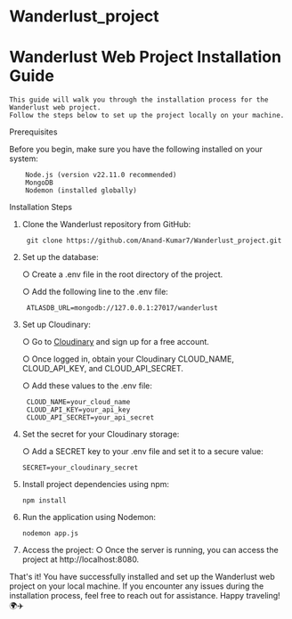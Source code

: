 ﻿# Wanderlust_project
# Wanderlust Web Project Installation Guide

    This guide will walk you through the installation process for the Wanderlust web project. 
    Follow the steps below to set up the project locally on your machine.

Prerequisites

  Before you begin, make sure you have the following installed on your system:

        Node.js (version v22.11.0 recommended)
        MongoDB
        Nodemon (installed globally)
Installation Steps
  1. Clone the Wanderlust repository from GitHub:
  
          git clone https://github.com/Anand-Kumar7/Wanderlust_project.git
  
  2. Set up the database:
  
      ○ Create a .env file in the root directory of the project.
  
      ○ Add the following line to the .env file:
      
          ATLASDB_URL=mongodb://127.0.0.1:27017/wanderlust
      
  3. Set up Cloudinary:
  
      ○ Go to [Cloudinary](https://cloudinary.com/) and sign up for a free account.
      
      ○ Once logged in, obtain your Cloudinary CLOUD_NAME, CLOUD_API_KEY, and CLOUD_API_SECRET.
      
      ○ Add these values to the .env file:
      
          CLOUD_NAME=your_cloud_name
          CLOUD_API_KEY=your_api_key
          CLOUD_API_SECRET=your_api_secret
  4. Set the secret for your Cloudinary storage:
  
      ○ Add a SECRET key to your .env file and set it to a secure value:
     
         SECRET=your_cloudinary_secret
  6. Install project dependencies using npm:
  
         npm install
  7. Run the application using Nodemon:
  
         nodemon app.js
  9. Access the project:
     ○ Once the server is running, you can access the project at http://localhost:8080.

  That's it! You have successfully installed and set up the Wanderlust web project on your local machine. If you encounter any issues during the installation process, feel free to reach      out for assistance. Happy traveling! 🌍✈️
  





